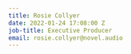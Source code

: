 ```yaml
---
title: Rosie Collyer
date: 2022-01-24 17:08:00 Z
job-title: Executive Producer
email: rosie.collyer@novel.audio
---
```



